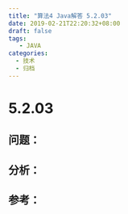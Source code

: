 ```yaml
---
title: "算法4 Java解答 5.2.03"
date: 2019-02-21T22:20:32+08:00
draft: false
tags:
   - JAVA
categories:
  - 技术
  - 归档
---
```



# 5.2.03

## 问题：


## 分析：


## 参考：


